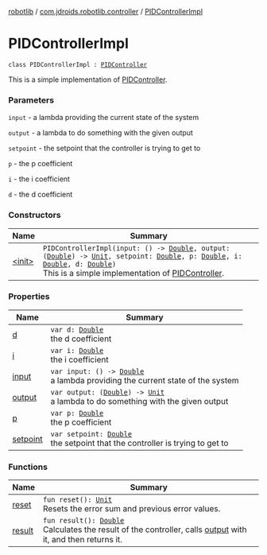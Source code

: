 [robotlib](../../index.md) / [com.jdroids.robotlib.controller](../index.md) / [PIDControllerImpl](./index.md)

# PIDControllerImpl

`class PIDControllerImpl : `[`PIDController`](../-p-i-d-controller/index.md)

This is a simple implementation of [PIDController](../-p-i-d-controller/index.md).

### Parameters

`input` - a lambda providing the current state of the system

`output` - a lambda to do something with the given output

`setpoint` - the setpoint that the controller is trying to get to

`p` - the p coefficient

`i` - the i coefficient

`d` - the d coefficient

### Constructors

| Name | Summary |
|---|---|
| [&lt;init&gt;](-init-.md) | `PIDControllerImpl(input: () -> `[`Double`](https://kotlinlang.org/api/latest/jvm/stdlib/kotlin/-double/index.html)`, output: (`[`Double`](https://kotlinlang.org/api/latest/jvm/stdlib/kotlin/-double/index.html)`) -> `[`Unit`](https://kotlinlang.org/api/latest/jvm/stdlib/kotlin/-unit/index.html)`, setpoint: `[`Double`](https://kotlinlang.org/api/latest/jvm/stdlib/kotlin/-double/index.html)`, p: `[`Double`](https://kotlinlang.org/api/latest/jvm/stdlib/kotlin/-double/index.html)`, i: `[`Double`](https://kotlinlang.org/api/latest/jvm/stdlib/kotlin/-double/index.html)`, d: `[`Double`](https://kotlinlang.org/api/latest/jvm/stdlib/kotlin/-double/index.html)`)`<br>This is a simple implementation of [PIDController](../-p-i-d-controller/index.md). |

### Properties

| Name | Summary |
|---|---|
| [d](d.md) | `var d: `[`Double`](https://kotlinlang.org/api/latest/jvm/stdlib/kotlin/-double/index.html)<br>the d coefficient |
| [i](i.md) | `var i: `[`Double`](https://kotlinlang.org/api/latest/jvm/stdlib/kotlin/-double/index.html)<br>the i coefficient |
| [input](input.md) | `var input: () -> `[`Double`](https://kotlinlang.org/api/latest/jvm/stdlib/kotlin/-double/index.html)<br>a lambda providing the current state of the system |
| [output](output.md) | `var output: (`[`Double`](https://kotlinlang.org/api/latest/jvm/stdlib/kotlin/-double/index.html)`) -> `[`Unit`](https://kotlinlang.org/api/latest/jvm/stdlib/kotlin/-unit/index.html)<br>a lambda to do something with the given output |
| [p](p.md) | `var p: `[`Double`](https://kotlinlang.org/api/latest/jvm/stdlib/kotlin/-double/index.html)<br>the p coefficient |
| [setpoint](setpoint.md) | `var setpoint: `[`Double`](https://kotlinlang.org/api/latest/jvm/stdlib/kotlin/-double/index.html)<br>the setpoint that the controller is trying to get to |

### Functions

| Name | Summary |
|---|---|
| [reset](reset.md) | `fun reset(): `[`Unit`](https://kotlinlang.org/api/latest/jvm/stdlib/kotlin/-unit/index.html)<br>Resets the error sum and previous error values. |
| [result](result.md) | `fun result(): `[`Double`](https://kotlinlang.org/api/latest/jvm/stdlib/kotlin/-double/index.html)<br>Calculates the result of the controller, calls [output](output.md) with it, and then returns it. |
